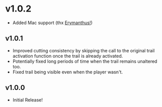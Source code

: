 # v1.0.2
- Added Mac support (thx [Erymanthus!](https://geode-sdk.org/mods?developer=raydeeux))

## v1.0.1
- Improved cutting consistency by skipping the call to the original trail activation function once the trail is already activated.
- Potentially fixed long periods of time when the trail remains unaltered too.
- Fixed trail being visible even when the player wasn't.

## v1.0.0
- Initial Release!
